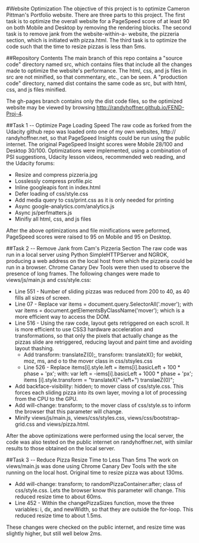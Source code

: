 #Website Optimization
The objective of this project is to optimize Cameron Pittman's Portfolio website.  There are three parts to this project.  The first task is to optimize the overall website for a PageSpeed score of at least 90 on both Mobile and Desktop by removing the rendering blocks.  The second task is to remove jank from the website-within-a- website, the pizzeria section, which is initiated with pizza.html. The third task is to optimize the code such that the time to resize pizzas is less than 5ms.

##Repository Contents
The main branch of this repo contains a "source code" directory named src, which contains files that include all the changes made to optimize the website's performance.  The html, css, and js files in src are not minified, so that commentary, etc., can be seen.  A "production code" directory, named dist contains the same code as src, but with html, css, and js files minified.

The gh-pages branch contains only the dist code files, so the optimized website may be viewed by browsing http://randyhoffner.github.io/FEND-Proj-4.

##Task 1 -- Optimize Page Loading Speed
The raw code as forked from the Udacity github repo was loaded onto one of my own websites, http:// randyhoffner.net, so that PageSpeed Insights could be run using the public internet.  The original PageSpeed Insight scores were Mobile 28/100 and Desktop 30/100.  Optimizations were implemented, using a combination of PSI suggestions, Udacity lesson videos, recommended web reading, and the Udacity forums: 
  * Resize and compress pizzeria.jpg
  * Losslessly compress profile.pic
  * Inline googleapis font in index.html
  * Defer loading of css/style.css
  * Add media query to css/print.css as it is only needed for printing
  * Async google-analytics.com/analytics.js
  * Async js/perfmatters.js
  * Minifiy all html, css, and js files

  After the above optimizations and file minifications were peformed, PageSpeed scores were raised to 95 on Mobile and 95 on Desktop.
  
  
##Task 2 -- Remove Jank from Cam's Pizzeria Section
The raw code was run in a local server using Python SimpleHTTPServer and NGROK, producing a web address on the local host from which the pizzeria could be run in a browser.  Chrome Canary Dev Tools were then used to observe the presence of long frames.  The following changes were made to views/js/main.js and css/style.css:
  * Line 551 - Number of sliding pizzas was reduced from 200 to 40, as 40 fills all sizes of screen.
  * Line 07 - Replace var items = document.query.SelectorAll('.mover'); with var items = document.getElementsByClassName('mover'); which is a more efficient way to access the DOM.   
  * Line 516 - Using the raw code, layout gets retriggered on each scroll.  It is more efficient to use CSS3 hardware acceleration and transformations, so that only the pixels that actually change as the pizzas slide are retriggered, reducing layout and paint time and avoiding layout thashing.
      * Add transform: translateZ(0);, transform: translateX(); for webkit, moz, ms, and o to the mover class in css/stsyles.css
      * Line 526 - Replace items[i].style.left = items[i].basicLeft + 100 * phase + 'px'; with:
      var left = -iems[i].basicLeft + 1000 * phase + 'px';
        items [i].style.transform = "translateX("+left+") translaeZ(0)";
  * Add backface-visibility: hidden; to mover class of css/style.css. This forces each sliding pizza into its own layer, moving a lot of processing from  the CPU to the GPU.
  * Add will-change: transform; to the mover class of css/style.ss to inform the browser that this parameter will change.
  * Minify views/js/main.js, views/css/styles.css, views/css/bootstrap-grid.css and views/pizza.html.

After the above optimizations were performed using the local server, the code was also tested on the public internet on randyhoffner.net, with similar results to those obtained on the local server.

##Task 3 -- Reduce Pizza Resize Time to Less Than 5ms
The work on views/main.js was done using Chrome Canary Dev Tools with the site running on the local host.  Original time to resize pizza was about 130ms.
  * Add will-change: transform; to randomPizzaContainer:after; class of css/style.css.  Lets the browser know this parameter will change.  This reduced resize time to about 60ms.
  * Line 452 - Within the changePizzaSizes function, move the three variables: i, dx, and newWidth, so that they are outside the for-loop.  This reduced resize time to about 1.5ms.

These changes were checked on the public internet, and resize time was slightly higher, but still  well below 2ms.